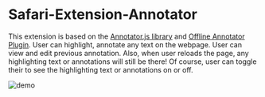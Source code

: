 # Safari-Extension-Annotator

This extension is based on the [Annotator.js library](http://annotatorjs.org) and [Offline Annotator Plugin](https://github.com/aron/annotator.offline.js). User can highlight, annotate any text on the webpage. User can view and edit previous annotation. Also, when user reloads the page, any highlighting text or annotations will still be there! Of course, user can toggle their to see the highlighting text or annotations on or off.

![demo](https://github.com/JamesHuangUC/Safari-Extension-Annotator/raw/master/annotator.gif)
